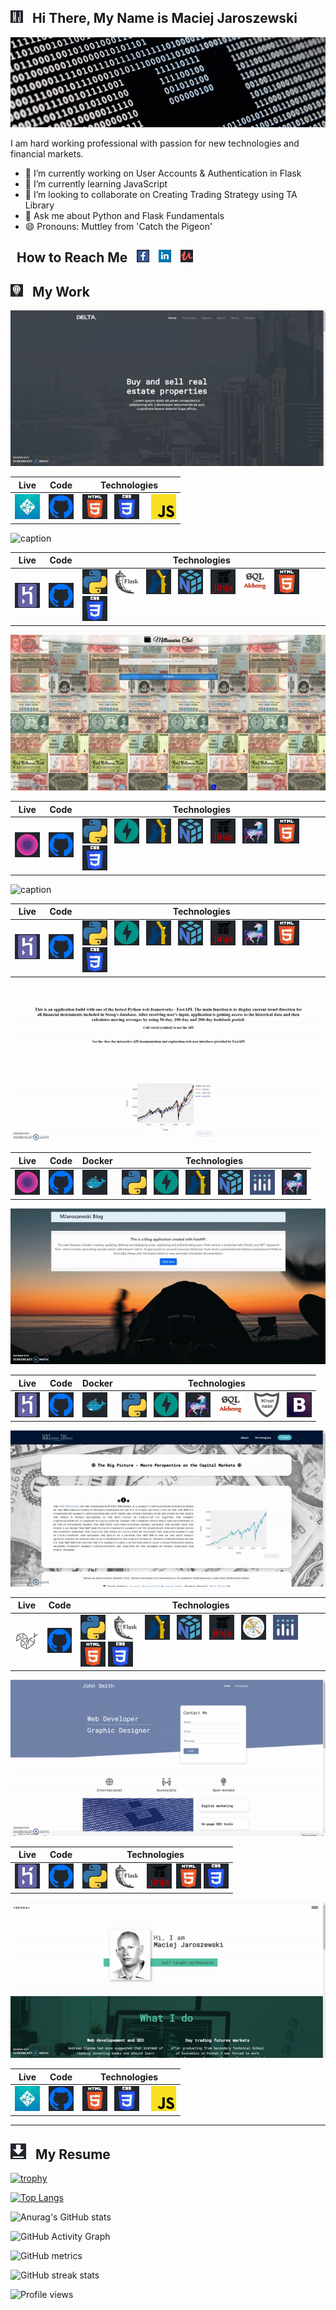 

## <img src="https://github.com/mjaroszewski1979/mjaroszewski1979/blob/main/mj.png"> &nbsp; Hi There, My Name is Maciej Jaroszewski

![I am GitHub Readme Generator's creator](https://github.com/mjaroszewski1979/mjaroszewski1979/blob/main/banner1.gif)

I am hard working professional with passion for new technologies and financial markets. 


  - 🔭 I’m currently working on  User Accounts & Authentication in Flask 
  - 🌱 I’m currently learning JavaScript 
  - 👯 I’m looking to collaborate on Creating Trading Strategy using TA Library 
  - 💬 Ask me about Python and Flask Fundamentals 
  - 😄 Pronouns: Muttley from 'Catch the Pigeon' 

  ## &nbsp; How to Reach Me &nbsp; [<img src="https://github.com/mjaroszewski1979/mjaroszewski1979/blob/main/fb.png">](https://www.facebook.com/profile.php?id=100058399907662) &nbsp; [<img src="https://github.com/mjaroszewski1979/mjaroszewski1979/blob/main/linkedin1.png">](https://www.linkedin.com/in/maciej-jaroszewski-0aa0451bb/) &nbsp; [<img src="https://github.com/mjaroszewski1979/mjaroszewski1979/blob/main/udemy1.png">](https://www.udemy.com/user/maciej-jaroszewski-3/) 

  ## <img src="https://github.com/mjaroszewski1979/mjaroszewski1979/blob/main/brain.png"> &nbsp; My Work
  
   ![caption](https://github.com/mjaroszewski1979/delta-real-estate/blob/main/delta-real-estate.gif)

  Live | Code | Technologies
  ---- | ---- | ------------
  [<img src="https://github.com/mjaroszewski1979/mjaroszewski1979/blob/main/netlify1.png">](https://delta-real-estate.netlify.app) | [<img src="https://github.com/mjaroszewski1979/mjaroszewski1979/blob/main/github1.png">](https://github.com/mjaroszewski1979/delta-real-estate) | <img src="https://github.com/mjaroszewski1979/mjaroszewski1979/blob/main/html1.png"> &nbsp; <img src="https://github.com/mjaroszewski1979/mjaroszewski1979/blob/main/css1.png"> &nbsp; &nbsp; <img src="https://github.com/mjaroszewski1979/mjaroszewski1979/blob/main/js1.png">
  
   ![caption](https://github.com/mjaroszewski1979/tf_pro/blob/main/trend_follower.gif)

  
  Live | Code | Technologies
  ---- | ---- | ------------
  [<img src="https://github.com/mjaroszewski1979/mjaroszewski1979/blob/main/heroku1.png">](https://trend-follower.herokuapp.com/) | [<img src="https://github.com/mjaroszewski1979/mjaroszewski1979/blob/main/github1.png">](https://github.com/mjaroszewski1979/tf_pro) | <img src="https://github.com/mjaroszewski1979/mjaroszewski1979/blob/main/python1.png"> &nbsp; <img src="https://github.com/mjaroszewski1979/mjaroszewski1979/blob/main/flask.png"> &nbsp; <img src="https://github.com/mjaroszewski1979/mjaroszewski1979/blob/main/panda.png"> &nbsp; <img src="https://github.com/mjaroszewski1979/mjaroszewski1979/blob/main/numpy.png">  &nbsp; <img src="https://github.com/mjaroszewski1979/mjaroszewski1979/blob/main/jinja.png"> &nbsp; <img src="https://github.com/mjaroszewski1979/mjaroszewski1979/blob/main/sqlalchemy.png">  &nbsp; <img src="https://github.com/mjaroszewski1979/mjaroszewski1979/blob/main/html1.png">  <img src="https://github.com/mjaroszewski1979/mjaroszewski1979/blob/main/css1.png">
  
   ![caption](https://github.com/mjaroszewski1979/millionaires_club/blob/main/millionaires_club1.gif)

  
  Live | Code | Technologies
  ---- | ---- | ------------
  [<img src="https://github.com/mjaroszewski1979/mjaroszewski1979/blob/main/deta2.png">](https://kq7b57.deta.dev/) | [<img src="https://github.com/mjaroszewski1979/mjaroszewski1979/blob/main/github1.png">](https://github.com/mjaroszewski1979/millionaires_club) | <img src="https://github.com/mjaroszewski1979/mjaroszewski1979/blob/main/python1.png"> &nbsp; <img src="https://github.com/mjaroszewski1979/mjaroszewski1979/blob/main/fastapi1.png"> &nbsp; <img src="https://github.com/mjaroszewski1979/mjaroszewski1979/blob/main/panda.png"> &nbsp; <img src="https://github.com/mjaroszewski1979/mjaroszewski1979/blob/main/numpy.png"> &nbsp; <img src="https://github.com/mjaroszewski1979/mjaroszewski1979/blob/main/jinja.png"> &nbsp; <img src="https://github.com/mjaroszewski1979/mjaroszewski1979/blob/main/uvicorn1.png"> &nbsp; <img src="https://github.com/mjaroszewski1979/mjaroszewski1979/blob/main/html1.png">  <img src="https://github.com/mjaroszewski1979/mjaroszewski1979/blob/main/css1.png"> 
  
  ![caption](https://github.com/mjaroszewski1979/dogs_of_dow/blob/main/dogs_of_dow.gif)

  
  Live | Code | Technologies
  ---- | ---- | ------------
  [<img src="https://github.com/mjaroszewski1979/mjaroszewski1979/blob/main/heroku1.png">](https://dogs-of-dow.herokuapp.com/) | [<img src="https://github.com/mjaroszewski1979/mjaroszewski1979/blob/main/github1.png">](https://github.com/mjaroszewski1979/dogs_of_dow) | <img src="https://github.com/mjaroszewski1979/mjaroszewski1979/blob/main/python1.png"> &nbsp; <img src="https://github.com/mjaroszewski1979/mjaroszewski1979/blob/main/fastapi1.png"> &nbsp; <img src="https://github.com/mjaroszewski1979/mjaroszewski1979/blob/main/panda.png"> &nbsp; <img src="https://github.com/mjaroszewski1979/mjaroszewski1979/blob/main/numpy.png">  &nbsp; <img src="https://github.com/mjaroszewski1979/mjaroszewski1979/blob/main/jinja.png"> &nbsp; <img src="https://github.com/mjaroszewski1979/mjaroszewski1979/blob/main/uvicorn1.png">  &nbsp; <img src="https://github.com/mjaroszewski1979/mjaroszewski1979/blob/main/html1.png">  <img src="https://github.com/mjaroszewski1979/mjaroszewski1979/blob/main/css1.png"> 
  
  ![caption](https://github.com/mjaroszewski1979/stooq-api/blob/main/stooq_fastapi.gif)

  
  Live | Code | Docker | Technologies
  ---- | ---- | ------ | ------------
  [<img src="https://github.com/mjaroszewski1979/mjaroszewski1979/blob/main/deta2.png">](https://8xl3m1.deta.dev/) | [<img src="https://github.com/mjaroszewski1979/mjaroszewski1979/blob/main/github1.png">](https://github.com/mjaroszewski1979/stooq-api) | [<img src="https://github.com/mjaroszewski1979/mjaroszewski1979/blob/main/docker.png">](https://hub.docker.com/r/maciej1245/stooqapi) | <img src="https://github.com/mjaroszewski1979/mjaroszewski1979/blob/main/python1.png"> &nbsp; <img src="https://github.com/mjaroszewski1979/mjaroszewski1979/blob/main/fastapi1.png"> &nbsp; <img src="https://github.com/mjaroszewski1979/mjaroszewski1979/blob/main/panda.png"> &nbsp; <img src="https://github.com/mjaroszewski1979/mjaroszewski1979/blob/main/numpy.png"> &nbsp; <img src="https://github.com/mjaroszewski1979/mjaroszewski1979/blob/main/plotly.png">  &nbsp; <img src="https://github.com/mjaroszewski1979/mjaroszewski1979/blob/main/uvicorn1.png">  
  
  ![caption](https://github.com/mjaroszewski1979/MJaroszewski_Blog/blob/main/mjaroszewski_blog.gif)

  
  Live | Code | Docker | Technologies
  ---- | ---- | ------ | ------------
  [<img src="https://github.com/mjaroszewski1979/mjaroszewski1979/blob/main/heroku1.png">](https://mjaroszewski-blog.herokuapp.com/) | [<img src="https://github.com/mjaroszewski1979/mjaroszewski1979/blob/main/github1.png">](https://github.com/mjaroszewski1979/MJaroszewski_Blog) | [<img src="https://github.com/mjaroszewski1979/mjaroszewski1979/blob/main/docker.png">](https://hub.docker.com/r/maciej1245/mj_blog_fastapi) | <img src="https://github.com/mjaroszewski1979/mjaroszewski1979/blob/main/python1.png"> &nbsp; <img src="https://github.com/mjaroszewski1979/mjaroszewski1979/blob/main/fastapi1.png">  &nbsp; <img src="https://github.com/mjaroszewski1979/mjaroszewski1979/blob/main/uvicorn1.png"> &nbsp; <img src="https://github.com/mjaroszewski1979/mjaroszewski1979/blob/main/sqlalchemy.png"> &nbsp; &nbsp; <img src="https://github.com/mjaroszewski1979/mjaroszewski1979/blob/main/bcrypt.png"> &nbsp; <img src="https://github.com/mjaroszewski1979/mjaroszewski1979/blob/main/bootstrap.png">

  ![caption](https://github.com/mjaroszewski1979/market_bias/blob/main/marketbias.gif) 

  Live | Code | Technologies
  ---- | ---- | ------------
  [<img src="https://github.com/mjaroszewski1979/mjaroszewski1979/blob/main/pyan1.png">](http://mjaroszewski.pythonanywhere.com/) | [<img src="https://github.com/mjaroszewski1979/mjaroszewski1979/blob/main/github1.png">](https://github.com/mjaroszewski1979/market_bias) | <img src="https://github.com/mjaroszewski1979/mjaroszewski1979/blob/main/python1.png"> &nbsp; <img src="https://github.com/mjaroszewski1979/mjaroszewski1979/blob/main/flask.png"> &nbsp; <img src="https://github.com/mjaroszewski1979/mjaroszewski1979/blob/main/panda.png"> &nbsp; <img src="https://github.com/mjaroszewski1979/mjaroszewski1979/blob/main/numpy.png"> &nbsp; <img src="https://github.com/mjaroszewski1979/mjaroszewski1979/blob/main/jinja.png"> &nbsp; <img src="https://github.com/mjaroszewski1979/mjaroszewski1979/blob/main/matpl.png"> &nbsp; <img src="https://github.com/mjaroszewski1979/mjaroszewski1979/blob/main/plotly.png"> &nbsp; <img src="https://github.com/mjaroszewski1979/mjaroszewski1979/blob/main/html1.png"> <img src="https://github.com/mjaroszewski1979/mjaroszewski1979/blob/main/css1.png">
  
  ![caption](https://github.com/mjaroszewski1979/johnsmith/blob/main/johnsmith.gif)

  
  Live | Code | Technologies
  ---- | ---- | ------------
  [<img src="https://github.com/mjaroszewski1979/mjaroszewski1979/blob/main/heroku1.png">](https://udemy-flask-smtplib.herokuapp.com/) | [<img src="https://github.com/mjaroszewski1979/mjaroszewski1979/blob/main/github1.png">](https://github.com/mjaroszewski1979/johnsmith) | <img src="https://github.com/mjaroszewski1979/mjaroszewski1979/blob/main/python1.png"> &nbsp; <img src="https://github.com/mjaroszewski1979/mjaroszewski1979/blob/main/flask.png">  &nbsp; <img src="https://github.com/mjaroszewski1979/mjaroszewski1979/blob/main/jinja.png">&nbsp; <img src="https://github.com/mjaroszewski1979/mjaroszewski1979/blob/main/html1.png"> <img src="https://github.com/mjaroszewski1979/mjaroszewski1979/blob/main/css1.png"> 

  ![caption](https://github.com/mjaroszewski1979/mjportfolio/blob/main/mjportfolio.gif)

  Live | Code | Technologies
  ---- | ---- | ------------
  [<img src="https://github.com/mjaroszewski1979/mjaroszewski1979/blob/main/netlify1.png">](https://mjaroszewski.icu/) | [<img src="https://github.com/mjaroszewski1979/mjaroszewski1979/blob/main/github1.png">](https://github.com/mjaroszewski1979/mjportfolio) | <img src="https://github.com/mjaroszewski1979/mjaroszewski1979/blob/main/html1.png"> &nbsp; <img src="https://github.com/mjaroszewski1979/mjaroszewski1979/blob/main/css1.png"> &nbsp; &nbsp; <img src="https://github.com/mjaroszewski1979/mjaroszewski1979/blob/main/js1.png">
  
  ---
  
  ## [<img src="https://github.com/mjaroszewski1979/mjaroszewski1979/blob/main/download.png">](https://www.mjaroszewski.icu/resume.html) &nbsp; My Resume
    
    
    

  [![trophy](https://github-profile-trophy.vercel.app/?username=mjaroszewski1979&theme=nord)](https://github.com/ryo-ma/github-profile-trophy)

  [![Top Langs](https://github-readme-stats.vercel.app/api/top-langs/?username=mjaroszewski1979&theme=nord)](https://github.com/anuraghazra/github-readme-stats)

  ![Anurag's GitHub stats](https://github-readme-stats.vercel.app/api?username=mjaroszewski1979&theme=nord&show_icons=true)

  ![GitHub Activity Graph](https://activity-graph.herokuapp.com/graph?username=mjaroszewski1979&theme=nord)  

  ![GitHub metrics](https://metrics.lecoq.io/mjaroszewski1979)  

  ![GitHub streak stats](https://github-readme-streak-stats.herokuapp.com/?user=mjaroszewski1979&theme=nord)  

  ![Profile views](https://gpvc.arturio.dev/mjaroszewski1979)  


